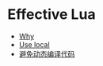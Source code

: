 
# Effective Lua
* [Why](/effective_lua/why.md)
* [Use local](/effective_lua/use_local.md)
* [避免动态编译代码](/effective_lua/avoid_compile_dynamic_code.md)
